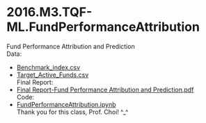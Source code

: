 # 2016.M3.TQF-ML.FundPerformanceAttribution
Fund Performance Attribution and Prediction<br>
Data:
* [Benchmark_index.csv](https://github.com/1501213456/2016.M3.TQF-ML.FundPerformanceAttribution/blob/master/Benchmark_index.csv)
* [Target_Active_Funds.csv](https://github.com/1501213456/2016.M3.TQF-ML.FundPerformanceAttribution/blob/master/Target_Active_Funds.csv)<br>
Final Report:
* [Final Report-Fund Performance Attribution and Prediction.pdf](https://github.com/1501213456/2016.M3.TQF-ML.FundPerformanceAttribution/blob/master/Final%20Report-Fund%20Performance%20Attribution%20and%20Prediction.pdf)<br>
Code:
* [FundPerformanceAttribution.ipynb](https://github.com/1501213456/2016.M3.TQF-ML.FundPerformanceAttribution/blob/master/FundPerformanceAttribution.ipynb)<br>
Thank you for this class, Prof. Choi! ^_^
